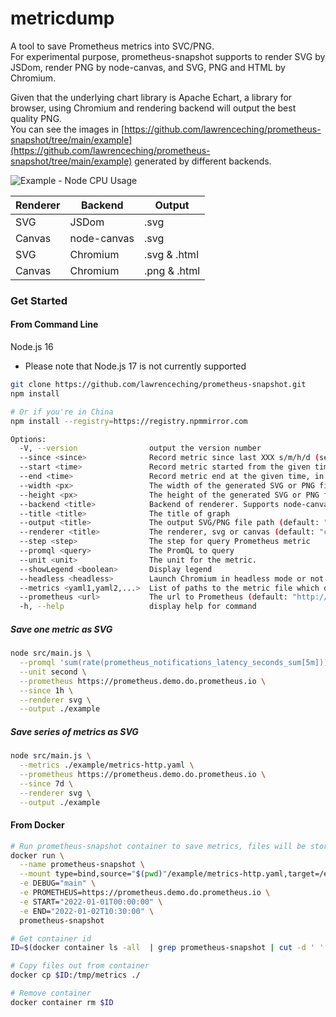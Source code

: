 # metricdump

A tool to save Prometheus metrics into SVC/PNG.  
For experimental purpose, prometheus-snapshot supports to render SVG by JSDom, render PNG by node-canvas, and SVG, PNG and HTML by Chromium.

Given that the underlying chart library is Apache Echart, a library for browser, using Chromium and rendering backend will output the best quality PNG.  
You can see the images in [https://github.com/lawrenceching/prometheus-snapshot/tree/main/example](https://github.com/lawrenceching/prometheus-snapshot/tree/main/example) generated by different backends. 


![Example - Node CPU Usage](https://raw.githubusercontent.com/lawrenceching/prometheus-snapshot/main/example/chromium/Node%20CPU%20Usage.svg)

|  Renderer   | Backend  | Output |
|  ----  | ----  | ----  |
| SVG  | JSDom | .svg  |
| Canvas  | node-canvas | .svg  |
| SVG  | Chromium | .svg & .html  |
| Canvas  | Chromium | .png & .html  |

### Get Started

#### From Command Line

Node.js 16

* Please note that Node.js 17 is not currently supported

```bash
git clone https://github.com/lawrenceching/prometheus-snapshot.git
npm install

# Or if you're in China
npm install --registry=https://registry.npmmirror.com
```

```bash
Options:
  -V, --version                output the version number
  --since <since>              Record metric since last XXX s/m/h/d (seconds/minutes/hours/days), default in seconds
  --start <time>               Record metric started from the given time, in format yyyy-MM-ddThh:mm:ss
  --end <time>                 Record metric end at the given time, in format yyyy-MM-ddThh:mm:ss
  --width <px>                 The width of the generated SVG or PNG file (default: "1024")
  --height <px>                The height of the generated SVG or PNG file (default: "600")
  --backend <title>            Backend of renderer. Supports node-canvas or chromium
  --title <title>              The title of graph
  --output <title>             The output SVG/PNG file path (default: "./output")
  --renderer <title>           The renderer, svg or canvas (default: "canvas")
  --step <step>                The step for query Prometheus metric
  --promql <query>             The PromQL to query
  --unit <unit>                The unit for the metric.
  --showLegend <boolean>       Display legend
  --headless <headless>        Launch Chromium in headless mode or not
  --metrics <yaml1,yaml2,...>  List of paths to the metric file which defined a series of metrics need to be recorded
  --prometheus <url>           The url to Prometheus (default: "http://localhost:9090")
  -h, --help                   display help for command
  ```

##### Save one metric as SVG

```bash
node src/main.js \
  --promql 'sum(rate(prometheus_notifications_latency_seconds_sum[5m]))/sum(rate(prometheus_notifications_latency_seconds_count[5m]))' \
  --unit second \
  --prometheus https://prometheus.demo.do.prometheus.io \
  --since 1h \
  --renderer svg \
  --output ./example
```

##### Save series of metrics as SVG

```bash
node src/main.js \
  --metrics ./example/metrics-http.yaml \
  --prometheus https://prometheus.demo.do.prometheus.io \
  --since 7d \
  --renderer svg \
  --output ./example
```

#### From Docker

```bash
# Run prometheus-snapshot container to save metrics, files will be stored at /tmp/metrics inside the container
docker run \
  --name prometheus-snapshot \
  --mount type=bind,source="$(pwd)"/example/metrics-http.yaml,target=/etc/prometheus-snaphost/metrics-http.yaml,readonly \
  -e DEBUG="main" \
  -e PROMETHEUS=https://prometheus.demo.do.prometheus.io \
  -e START="2022-01-01T00:00:00" \
  -e END="2022-01-02T10:30:00" \
  prometheus-snapshot

# Get container id
ID=$(docker container ls -all  | grep prometheus-snapshot | cut -d ' ' -f 1)

# Copy files out from container
docker cp $ID:/tmp/metrics ./

# Remove container
docker container rm $ID
```
